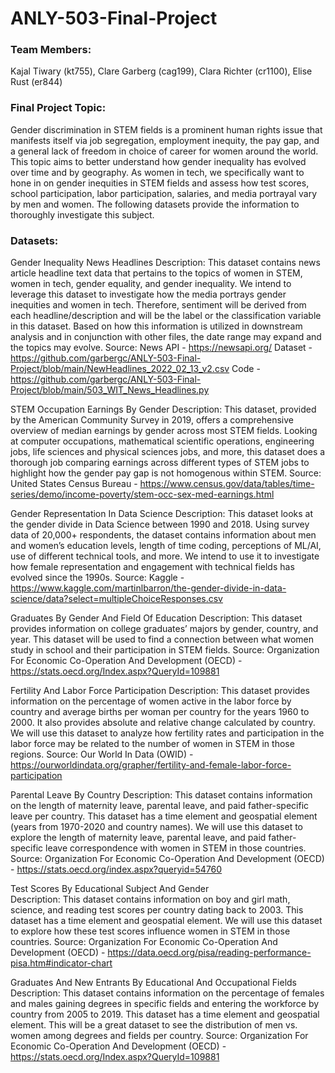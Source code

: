 # ANLY-503-Final-Project

### Team Members:
Kajal Tiwary (kt755), Clare Garberg (cag199), Clara Richter (cr1100), Elise Rust (er844) 

### Final Project Topic:
Gender discrimination in STEM fields is a prominent human rights issue that manifests itself via job segregation, employment inequity, the pay gap, and a general lack of freedom in choice of career for women around the world. This topic aims to better understand how gender inequality has evolved over time and by geography. As women in tech, we specifically want to hone in on gender inequities in STEM fields and assess how test scores, school participation, labor participation, salaries, and media portrayal vary by men and women. The following datasets provide the information to thoroughly investigate this subject.  

### Datasets:
Gender Inequality News Headlines 
Description: This dataset contains news article headline text data that pertains to the topics of women in STEM, women in tech, gender equality, and gender inequality. We intend to leverage this dataset to investigate how the media portrays gender inequities and women in tech. Therefore, sentiment will be derived from each headline/description and will be the label or the classification variable in this dataset. Based on how this information is utilized in downstream analysis and in conjunction with other files, the date range may expand and the topics may evolve. 
Source: News API - https://newsapi.org/
Dataset - https://github.com/garbergc/ANLY-503-Final-Project/blob/main/NewHeadlines_2022_02_13_v2.csv
Code - https://github.com/garbergc/ANLY-503-Final-Project/blob/main/503_WIT_News_Headlines.py

STEM Occupation Earnings By Gender 
Description:
This dataset, provided by the American Community Survey in 2019, offers a comprehensive overview of median earnings by gender across most STEM fields. Looking at computer occupations, mathematical scientific operations, engineering jobs, life sciences and physical sciences jobs, and more, this dataset does a thorough job comparing earnings across different types of STEM jobs to highlight how the gender pay gap is not homogenous within STEM. 
Source: United States Census Bureau - https://www.census.gov/data/tables/time-series/demo/income-poverty/stem-occ-sex-med-earnings.html

Gender Representation In Data Science 
Description: 
This dataset looks at the gender divide in Data Science between 1990 and 2018. Using survey data of 20,000+ respondents, the dataset contains information about men and women’s education levels, length of time coding, perceptions of ML/AI, use of different technical tools, and more. We intend to use it to investigate how female representation and engagement with technical fields has evolved since the 1990s.
Source: Kaggle - https://www.kaggle.com/martinlbarron/the-gender-divide-in-data-science/data?select=multipleChoiceResponses.csv

Graduates By Gender And Field Of Education
Description: 
This dataset provides information on college graduates’ majors by gender, country, and year. This dataset will be used to find a connection between what women study in school and their participation in STEM fields.
Source: Organization For Economic Co-Operation And Development (OECD) - https://stats.oecd.org/Index.aspx?QueryId=109881

Fertility And Labor Force Participation
Description:
This dataset provides information on the percentage of women active in the labor force by country and average births per woman per country for the years 1960 to 2000. It also provides absolute and relative change calculated by country. We will use this dataset to analyze how fertility rates and participation in the labor force may be related to the number of women in STEM in those regions.
Source: Our World In Data (OWID) - https://ourworldindata.org/grapher/fertility-and-female-labor-force-participation

Parental Leave By Country 
Description:
This dataset contains information on the length of maternity leave, parental leave, and paid father-specific leave per country. This dataset has a time element and geospatial element (years from 1970-2020 and country names). We will use this dataset to explore the length of maternity leave, parental leave, and paid father-specific leave correspondence with women in STEM in those countries.
Source: Organization For Economic Co-Operation And Development (OECD) - https://stats.oecd.org/index.aspx?queryid=54760

Test Scores By Educational Subject And Gender  
Description: This dataset contains information on boy and girl math, science, and reading test scores per country dating back to 2003. This dataset has a time element and geospatial element. We will use this dataset to explore how these test scores influence women in STEM in those countries.
Source: Organization For Economic Co-Operation And Development (OECD) - https://data.oecd.org/pisa/reading-performance-pisa.htm#indicator-chart

Graduates And New Entrants By Educational And Occupational Fields  
Description: This dataset contains information on the percentage of females and males gaining degrees in specific fields and entering the workforce by country from 2005 to 2019. This dataset has a time element and geospatial element. This will be a great dataset to see the distribution of men vs. women among degrees and fields per country. 
Source: Organization For Economic Co-Operation And Development (OECD) - https://stats.oecd.org/Index.aspx?QueryId=109881
